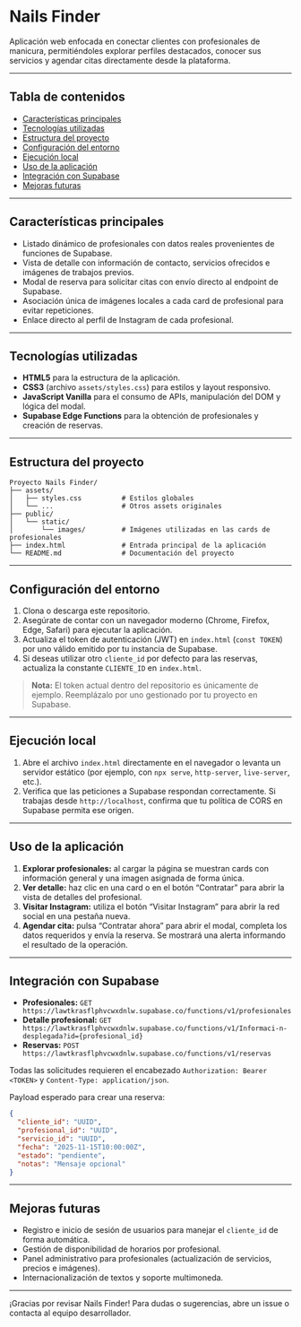 # Nails Finder

Aplicación web enfocada en conectar clientes con profesionales de manicura, permitiéndoles explorar perfiles destacados, conocer sus servicios y agendar citas directamente desde la plataforma.

---

## Tabla de contenidos
- [Características principales](#características-principales)
- [Tecnologías utilizadas](#tecnologías-utilizadas)
- [Estructura del proyecto](#estructura-del-proyecto)
- [Configuración del entorno](#configuración-del-entorno)
- [Ejecución local](#ejecución-local)
- [Uso de la aplicación](#uso-de-la-aplicación)
- [Integración con Supabase](#integración-con-supabase)
- [Mejoras futuras](#mejoras-futuras)

---

## Características principales
- Listado dinámico de profesionales con datos reales provenientes de funciones de Supabase.
- Vista de detalle con información de contacto, servicios ofrecidos e imágenes de trabajos previos.
- Modal de reserva para solicitar citas con envío directo al endpoint de Supabase.
- Asociación única de imágenes locales a cada card de profesional para evitar repeticiones.
- Enlace directo al perfil de Instagram de cada profesional.

---

## Tecnologías utilizadas
- **HTML5** para la estructura de la aplicación.
- **CSS3** (archivo `assets/styles.css`) para estilos y layout responsivo.
- **JavaScript Vanilla** para el consumo de APIs, manipulación del DOM y lógica del modal.
- **Supabase Edge Functions** para la obtención de profesionales y creación de reservas.

---

## Estructura del proyecto
```
Proyecto Nails Finder/
├── assets/
│   ├── styles.css          # Estilos globales
│   └── ...                 # Otros assets originales
├── public/
│   └── static/
│       └── images/         # Imágenes utilizadas en las cards de profesionales
├── index.html              # Entrada principal de la aplicación
└── README.md               # Documentación del proyecto
```

---

## Configuración del entorno
1. Clona o descarga este repositorio.
2. Asegúrate de contar con un navegador moderno (Chrome, Firefox, Edge, Safari) para ejecutar la aplicación.
3. Actualiza el token de autenticación (JWT) en `index.html` (`const TOKEN`) por uno válido emitido por tu instancia de Supabase.
4. Si deseas utilizar otro `cliente_id` por defecto para las reservas, actualiza la constante `CLIENTE_ID` en `index.html`.

> **Nota:** El token actual dentro del repositorio es únicamente de ejemplo. Reemplázalo por uno gestionado por tu proyecto en Supabase.

---

## Ejecución local
1. Abre el archivo `index.html` directamente en el navegador o levanta un servidor estático (por ejemplo, con `npx serve`, `http-server`, `live-server`, etc.).
2. Verifica que las peticiones a Supabase respondan correctamente. Si trabajas desde `http://localhost`, confirma que tu política de CORS en Supabase permita ese origen.

---

## Uso de la aplicación
1. **Explorar profesionales:** al cargar la página se muestran cards con información general y una imagen asignada de forma única.
2. **Ver detalle:** haz clic en una card o en el botón “Contratar” para abrir la vista de detalles del profesional.
3. **Visitar Instagram:** utiliza el botón “Visitar Instagram” para abrir la red social en una pestaña nueva.
4. **Agendar cita:** pulsa “Contratar ahora” para abrir el modal, completa los datos requeridos y envía la reserva. Se mostrará una alerta informando el resultado de la operación.

---

## Integración con Supabase
- **Profesionales:** `GET https://lawtkrasflphvcwxdnlw.supabase.co/functions/v1/profesionales`
- **Detalle profesional:** `GET https://lawtkrasflphvcwxdnlw.supabase.co/functions/v1/Informaci-n-desplegada?id={profesional_id}`
- **Reservas:** `POST https://lawtkrasflphvcwxdnlw.supabase.co/functions/v1/reservas`

Todas las solicitudes requieren el encabezado `Authorization: Bearer <TOKEN>` y `Content-Type: application/json`.

Payload esperado para crear una reserva:
```json
{
  "cliente_id": "UUID",
  "profesional_id": "UUID",
  "servicio_id": "UUID",
  "fecha": "2025-11-15T10:00:00Z",
  "estado": "pendiente",
  "notas": "Mensaje opcional"
}
```

---

## Mejoras futuras
- Registro e inicio de sesión de usuarios para manejar el `cliente_id` de forma automática.
- Gestión de disponibilidad de horarios por profesional.
- Panel administrativo para profesionales (actualización de servicios, precios e imágenes).
- Internacionalización de textos y soporte multimoneda.

---

¡Gracias por revisar Nails Finder! Para dudas o sugerencias, abre un issue o contacta al equipo desarrollador.
